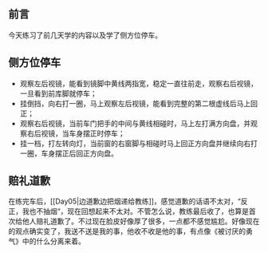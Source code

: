 ## 前言

今天练习了前几天学的内容以及学了侧方位停车。

## 侧方位停车

- 观察左后视镜，能看到镜脚中黄线两指宽，稳定一直往前走，观察右后视镜，一旦看到前库脚就停车；
- 挂倒挡，向右打一圈，马上观察左后视镜，能看到完整的第二根虚线后马上回正；
- 观察右后视镜，当前车门把手的中间与黄线相碰时，马上左打满方向盘，并观察右后视镜，当车身摆正时停车；
- 挂一档，打左转向灯，当前窗的右窗脚与相碰时马上回正方向盘并继续向右打一圈，车身摆正后回正方向盘。

## 赔礼道歉

在练完车后，[[Day05|边道歉边把烟递给教练]]，感觉道歉的话语不太对，“反正，我也不抽烟“，现在回想起来不太对。不管怎么说，教练最后收了，也算是首次给他人赔礼道歉了。不过现在脸皮好像厚了很多，一点都不感觉尴尬。好像现在的观点确实变了，我送不送是我的事，他收不收是他的事，有点像《被讨厌的勇气》中的什么分离来着。